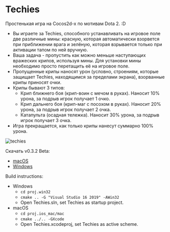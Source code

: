 # Techies
Простенькая игра на Cocos2d-x по мотивам Dota 2. :D
- Вы играете за Techies, способного устанавливать на игровое поле две различные мины: красную, которая автоматически взорвется при приближении врага и зелёную, которая взрывается только при активации тапом по ней вручную. 
- Ваша задача - пропустить как можно меньше наступающих вражеских крипов, используя мины. Для установки мины необходимо просто перетащить её на игровое поле.
- Пропущенные крипы наносят урон (условно, строениям, которые защищает Techies, находящимся за пределами экрана), взорванные крипы приносят очки.
- Крипы бывают 3 типов:
  - Крип ближнего боя (крип-воин с мечом в руках). Наносит 10% урона, за подрыв игрок получает 1 очко.
  - Крип дальнего боя (крип-маг с посохом в руках). Наносит 20% урона, за подрыв игрок получает 2 очка.
  - Катапульта (осадная тележка). Наносит 30% урона, за подрыв игрок получает 3 очка.
- Игра прекращается, как только крипы нанесут суммарно 100% урона.

![techies](https://user-images.githubusercontent.com/230239/122428966-0f63a080-cf9b-11eb-9c8c-7aa1dd000b6e.PNG)

Скачать v0.3.2 Beta:
- [macOS](https://github.com/kemiisto/Techies/releases/download/v0.3.2/Techies.macOS.zip)
- [Windows](https://github.com/kemiisto/Techies/releases/download/v0.3.2/Techies.Windows.zip)

Build instructions:
- Windows
  - `cd proj.win32`
  - `cmake .. -G "Visual Studio 16 2019" -AWin32`
  - Open Techies.sln, set Techies as startup project.
- macOS
  - `cd proj.ios_mac/mac`
  - `cmake ../.. -GXcode`
  - Open Techies.xcodeproj, set Techies as active scheme.
